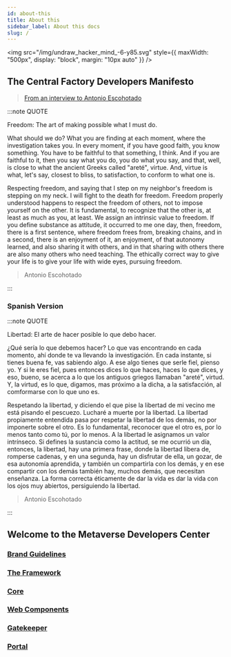 ```yaml
---
id: about-this
title: About this
sidebar_label: About this docs
slug: /
---
```


<img src="/img/undraw_hacker_mind_-6-y85.svg" style={{
  maxWidth: "500px",
  display: "block", 
  margin: "10px auto"
}} />

## The Central Factory Developers Manifesto

> [From an interview to Antonio Escohotado](https://www.youtube.com/watch?v=pJw4q1wCaC4)

:::note QUOTE

Freedom: The art of making possible what I must do.

What should we do? What you are finding at each moment, where the investigation takes you. In every moment, if you have good faith, you know something. You have to be faithful to that something, I think. And if you are faithful to it, then you say what you do, you do what you say, and that, well, is close to what the ancient Greeks called "areté", virtue. And, virtue is what, let's say, closest to bliss, to satisfaction, to conform to what one is.

Respecting freedom, and saying that I step on my neighbor's freedom is stepping on my neck. I will fight to the death for freedom. Freedom properly understood happens to respect the freedom of others, not to impose yourself on the other. It is fundamental, to recognize that the other is, at least as much as you, at least. We assign an intrinsic value to freedom. If you define substance as attitude, it occurred to me one day, then, freedom, there is a first sentence, where freedom frees from, breaking chains, and in a second, there is an enjoyment of it, an enjoyment, of that autonomy learned, and also sharing it with others, and in that sharing with others there are also many others who need teaching. The ethically correct way to give your life is to give your life with wide eyes, pursuing freedom.

> Antonio Escohotado

:::

### Spanish Version

:::note QUOTE

Libertad: El arte de hacer posible lo que debo hacer.

¿Qué sería lo que debemos hacer? Lo que vas encontrando en cada momento, ahí donde te va llevando la investigación. En cada instante, si tienes buena fe, vas sabiendo algo. A ese algo tienes que serle fiel, pienso yo. Y si le eres fiel, pues entonces dices lo que haces, haces lo que dices, y eso, bueno, se acerca a lo que los antiguos griegos llamaban "areté", virtud. Y, la virtud, es lo que, digamos, mas próximo a la dicha, a la satisfacción, al comformarse con lo que uno es.

Respetando la libertad, y diciendo el que pise la libertad de mi vecino me está pisando el pescuezo. Lucharé a muerte por la libertad. La libertad propiamente entendida pasa por respetar la libertad de los demás, no por imponerte sobre el otro. Es lo fundamental, reconocer que el otro es, por lo menos tanto como tú, por lo menos. A la libertad le asignamos un valor intrínseco. Si defines la sustancia como la actitud, se me ocurrió un día, entonces, la libertad, hay una primera frase, donde la libertad libera de, romperse cadenas, y en una segunda, hay un disfrutar de ella, un gozar, de esa autonomía aprendida, y también un compartirla con los demás, y en ese compartir con los demás también hay, muchos demás, que necesitan enseñanza. La forma correcta éticamente de dar la vida es dar la vida con los ojos muy abiertos, persiguiendo la libertad.

> Antonio Escohotado

:::

## **Welcome to the Metaverse Developers Center**

### [Brand Guidelines](brand-guidelines)

### [The Framework](framework/oddd)

### [Core](core/api-docs)

### [Web Components](web-components/api-docs)

### [Gatekeeper](gatekeeper/api-docs)

### [Portal](portal/api-docs)
